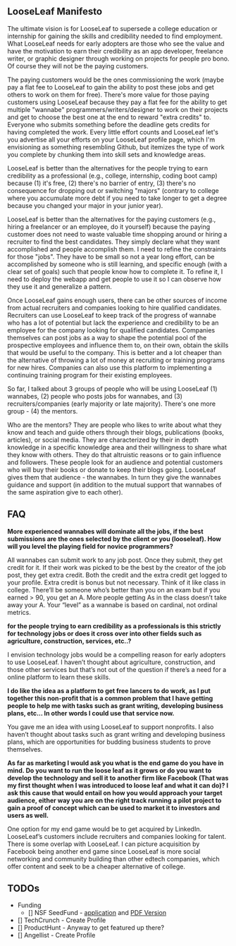 ## LooseLeaf Manifesto

The ultimate vision is for LooseLeaf to supersede a college education or internship for gaining the skills and credibility needed to find employment. What LooseLeaf needs for early adopters are those who see the value and have the motivation to earn their credibility as an app developer, freelance writer, or graphic designer through working on projects for people pro bono. Of course they will not be the paying customers. 

The paying customers would be the ones commissioning the work (maybe pay a flat fee to LooseLeaf to gain the ability to post these jobs and get others to work on them for free). There's more value for those paying customers using LooseLeaf because they pay a flat fee for the ability to get multiple "wannabe" programmers/writers/designer to work on their projects and get to choose the best one at the end to reward "extra credits" to.  Everyone who submits something before the deadline gets credits for having completed the work. Every little effort counts and LooseLeaf let's you advertise all your efforts on your LooseLeaf profile page, which I'm envisioning as something resembling Github, but itemizes the type of work you complete by chunking them into skill sets and knowledge areas. 

LooseLeaf is better than the alternatives for the people trying to earn credibility as a professional (e.g., college, internship, coding boot camp) because (1) it's free, (2) there's no barrier of entry, (3) there's no consequence for dropping out or switching "majors" (contrary to college where you accumulate more debt if you need to take longer to get a degree because you changed your major in your junior year). 

LooseLeaf is better than the alternatives for the paying customers  (e.g., hiring a freelancer or an employee, do it yourself) because the paying customer does not need to waste valuable time shopping around or hiring a recruiter to find the best candidates. They simply declare what they want accomplished and people accomplish them. I need to refine the constraints for those "jobs". They have to be small so not a year long effort, can be accomplished by someone who is still learning, and specific enough (with a clear set of goals) such that people know how to complete it. To refine it, I need to deploy the webapp and get people to use it so I can observe how they use it and generalize a pattern.

Once LooseLeaf gains enough users, there can be other sources of income from actual recruiters and companies looking to hire qualified candidates. Recruiters can use LooseLeaf to keep track of the progress of wannabe who has a lot of potential but lack the experience and credibility to be an employee for the company looking for qualified candidates. Companies themselves can post jobs as a way to shape the potential pool of the prospective employees and influence them to, on their own, obtain the skills that would be useful to the company. This is better and a lot cheaper than the alternative of throwing a lot of money at recruiting or training programs for new hires. Companies can also use this platform to implementing a continuing training program for their existing employees.

So far, I talked about 3 groups of people who will be using LooseLeaf (1) wannabes, (2) people who posts jobs for wannabes, and (3) recruiters/companies (early majority or late majority). There's one more group - (4) the mentors.

Who are the mentors? They are people who likes to write about what they know and teach and guide others through their blogs, publications (books, articles), or social media. They are characterized by their in depth knowledge in a specific knowledge area and their willingness to share what they know with others. They do that altruistic reasons or to gain influence and followers. These people look for an audience and potential customers who will buy their books or donate to keep their blogs going. LooseLeaf gives them that audience - the wannabes. In turn they give the wannabes guidance and support (in addition to the mutual support that wannabes of the same aspiration give to each other).

## FAQ
**More experienced wannabes will dominate all the jobs, if the best submissions are the ones selected by the client or you (looseleaf). How will you level the playing field for novice programmers?**

All wannabes can submit work to any job post. Once they submit, they get credit for it. If their work was picked to be the best by the creator of the job post, they get extra credit. Both the credit and the extra credit get logged to your profile. Extra credit is bonus but not necessary. Think of it like class in college. There’ll be someone who’s better than you on an exam but if you earned > 90, you get an A. More people getting As in the class doesn’t take away your A. Your “level” as a wannabe is based on cardinal, not ordinal metrics.

**for the people trying to earn credibility as a professionals is this strictly for technology jobs or does it cross over into other fields such as agriculture, construction, services, etc..?**

I envision technology jobs would be a compelling reason for early adopters to use LooseLeaf. I haven’t thought about agriculture, construction, and those other services but that’s not out of the question if there’s a need for a online platform to learn these skills.

**I do like the idea as a platform to get free lancers to do work, as I put together this non-profit that is a common problem that I have getting people to help me with tasks such as grant writing, developing business plans, etc... In other words I could use that service now.**

You gave me an idea with using LooseLeaf to support nonprofits. I also haven’t thought about tasks such as grant writing and developing business plans, which are opportunities for budding business students to prove themselves.

**As far as marketing I would ask you what is the end game do you have in mind. Do you want to run the loose leaf as it grows or do you want to develop the technology and sell it to another firm like Facebook (That was my first thought when I was introduced to loose leaf and what it can do)? I ask this cause that would entail on how you would approach your target audience, either way you are on the right track running a pilot project to gain a proof of concept which can be used to market it to investors and users as well.**

One option for my end game would be to get acquired by LinkedIn. LooseLeaf’s customers include recruiters and companies looking for talent. There is some overlap with LooseLeaf. I can picture acquisition by Facebook being another end game since LooseLeaf is more social networking and community building than other edtech companies, which offer content and seek to be a cheaper alternative of college.

## TODOs

* Funding
	- [] NSF SeedFund - [application](https://seedfund.nsf.gov/apply/) and [PDF Version](https://seedfund.nsf.gov/assets/files/applicants/combined-topics-09-15-2017.pdf)
* [] TechCrunch - Create Profile
* [] ProductHunt - Anyway to get featured up there?
* [] Angellist - Create Profile

